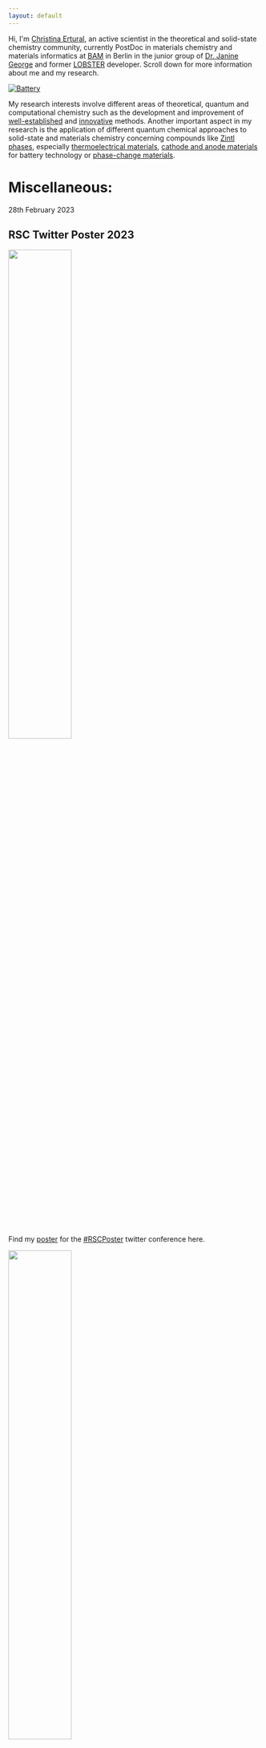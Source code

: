 ```yaml
---
layout: default
---
```


Hi, I'm [Christina Ertural](https://g.co/kgs/Bi3Bdb), an active scientist in the theoretical and solid-state chemistry community, currently PostDoc in materials chemistry and materials informatics at [BAM](https://www.bam.de/) in Berlin in the junior group of [Dr. Janine George](https://jageo.github.io/about_group/) and former [LOBSTER](http://www.cohp.de/) developer. Scroll down for more information about me and my research.
	
[![Battery](https://quantumchemist.github.io/utils/bat.png)](https://doi.org/10.1021/acs.chemmater.1c03349) 

My research interests involve different areas of theoretical, quantum and computational chemistry such as the development and improvement of [well-established](https://doi.org/10.1039/C9RA05190B) and [innovative](https://doi.org/10.1021/acs.jpcc.1c00718) methods. Another important aspect in my research is the application of different quantum chemical approaches to solid-state and materials chemistry concerning compounds like [Zintl phases](https://doi.org/10.1039/C9RA05190B), especially [thermoelectrical materials](https://doi.org/10.1002/jcc.25822), [cathode and anode materials](https://doi.org/10.1021/acs.chemmater.1c03349) for battery technology or [phase-change materials](https://doi.org/10.1002/anie.202115778).
 
<!--
Text can be **bold**, _italic_, ~~strikethrough~~ or `keyword`.

[Link to another page](./another-page.html).
-->


# Miscellaneous:

28th February 2023
## RSC Twitter Poster 2023

[<img src="https://quantumchemist.github.io/utils/poster.gif" width="50%" height=auto />](https://quantumchemist.github.io/utils/poster.gif)

Find my [poster](https://twitter.com/cer5814012/status/1630547004462858240) for the [#RSCPoster](https://twitter.com/search?q=%23RSCPoster&src=recent_search_click) twitter conference here.

[<img src="https://pbs.twimg.com/media/FqD0hWHXsAA4pkd?format=jpg&name=small" width="50%" height=auto />](https://twitter.com/ErrantScience/status/1630572054767386624)

The poster even got its own [cartoon abstract](https://twitter.com/ErrantScience/status/1630572054767386624) made by [ErrantScience](https://errantscience.com/)! :)

11th February 2023
## #WomenInScienceDay

[<img src="https://www.bam.de/_SharedDocs/DE/Bilder/Pressebilder/2023-02-11-int-tag-frauen-wiss-aufmacher-collage.jpg?__blob=poster" width="50%" height=auto />](https://www.bam.de/Content/EN/Press-Releases/2023/Career/2023-01-11-women-in-science-day-bam.html)

My [statement text](https://www.bam.de/Content/DE/Interviews/Women-in-Science-Day/ertural-christina.html) (in German) was featured as part of the celebration of the [#WomenInScienceDay](https://twitter.com/BAMResearch/status/1624344955190751234) at BAM.

29th July 2022
## Dissertation published online

[<img src="https://quantumchemist.github.io/utils/YbMn2Sb2.png" width="30%" height=auto />](https://publications.rwth-aachen.de/record/849333)

My [Dissertation](https://publications.rwth-aachen.de/record/849333) (in German) 
#### On the electronic structure of solid-state functional materials and their characterization using local bonding indicators 
is now available online.

31st March 2022
## Wiley Top Cited Article 2020--2021

[<img src="https://quantumchemist.github.io/utils/WileyTopCitedArticle2020-2021.png" width="50%" height=auto />](https://onlinelibrary.wiley.com/doi/abs/10.1002/jcc.26353)

The [article](https://onlinelibrary.wiley.com/doi/abs/10.1002/jcc.26353) by Ryky Nelson, Christina Ertural, [Janine George](https://twitter.com/MolecularXtal/status/1512381358202667010), Volker L. Deringer, Geoffroy Hautier and Richard Dronskowski was recognized as [#TopCitedArticle](https://twitter.com/search?q=%23TopCitedArticle&src=typed_query&f=top) in the [Journal of Computational Chemistry](https://onlinelibrary.wiley.com/journal/1096987x).

28th March 2022
## Inside Back Cover

[<img src="https://pbs.twimg.com/media/FPAkstFWYAIlxQr?format=png&name=small" width="30%" height=auto />](https://onlinelibrary.wiley.com/doi/full/10.1002/anie.202204053)

The [article](https://onlinelibrary.wiley.com/doi/10.1002/anie.202115778) by Jan Hempelmann, Peter C. Müller, Christina Ertural and Richard Dronskowski was featured [#OnTheCover]([https://twitter.com/search?q=%23OnTheCover&src=typed_query&f=top](https://twitter.com/angew_chem/status/1508746226824581129)) ([inside back cover](https://onlinelibrary.wiley.com/cms/asset/46a80e96-ab84-4482-9d7f-703b46562ced/anie202204053-toc-0001-m.jpg)) of the [Angewandte Chemie](https://onlinelibrary.wiley.com/journal/15213773) April issue.

3rd March 2020
## RSC Twitter Poster 2020

[<img src="https://quantumchemist.github.io/utils/Poster_RSCTwitter.png" width="30%" height=auto />](https://quantumchemist.github.io/utils/Poster_RSCTwitter.pdf)

Find my [poster](https://twitter.com/cer5814012/status/1234969917784412161) for the RSC Poster Session 2020 on Twitter.

# General:

<!--
#### Header 4

[<img src=" " width="30%" height=auto />]()

*   This is an unordered list following a header.
*   This is an unordered list following a header.
*   This is an unordered list following a header.

##### Header 5

1.  This is an ordered list following a header.
2.  This is an ordered list following a header.
3.  This is an ordered list following a header.

###### Header 6

| head1        | head two          | three |
|:-------------|:------------------|:------|
| ok           | good swedish fish | nice  |
| out of stock | good and plenty   | nice  |
| ok           | good `oreos`      | hmm   |
| ok           | good `zoute` drop | yumm  |

### There's a horizontal rule below this.

* * *

### Here is an unordered list:

*   Item foo
*   Item bar
*   Item baz
*   Item zip

### And an ordered list:

1.  Item one
1.  Item two
1.  Item three
1.  Item four

### And a nested list:

- level 1 item
  - level 2 item
  - level 2 item
    - level 3 item
    - level 3 item
- level 1 item
  - level 2 item
  - level 2 item
  - level 2 item
- level 1 item
  - level 2 item
  - level 2 item
- level 1 item

### Small image

![Octocat](https://github.githubassets.com/images/icons/emoji/octocat.png)

### Large image

![Branching](https://guides.github.com/activities/hello-world/branching.png)
-->

```js
// Javascript code with syntax highlighting.
var fun = function lang(l) {
  dateformat.i18n = require('./lang/' + l)
  return true;
}
```

### Definition lists can be used with HTML syntax.

<dl>
<dt>Name</dt>
<dd>Godzilla</dd>
<dt>Born</dt>
<dd>1952</dd>
<dt>Birthplace</dt>
<dd>Japan</dd>
<dt>Color</dt>
<dd>Green</dd>
</dl>

```
Long, single-line code blocks should not wrap. They should horizontally scroll if they are too long. This line should be long enough to demonstrate this.
```

```
The final element.
```
